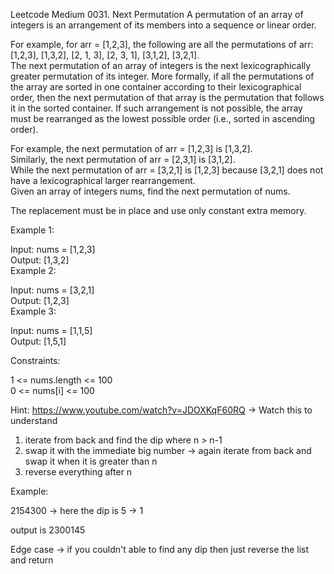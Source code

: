 Leetcode Medium 0031. Next Permutation
A permutation of an array of integers is an arrangement of its members into a sequence or linear order.  

For example, for arr = [1,2,3], the following are all the permutations of arr: [1,2,3], [1,3,2], [2, 1, 3], [2, 3, 1], [3,1,2], [3,2,1].  
The next permutation of an array of integers is the next lexicographically greater permutation of its integer. More formally, if all the permutations of the array are sorted in one container according to their lexicographical order, then the next permutation of that array is the permutation that follows it in the sorted container. If such arrangement is not possible, the array must be rearranged as the lowest possible order (i.e., sorted in ascending order).  

For example, the next permutation of arr = [1,2,3] is [1,3,2].  
Similarly, the next permutation of arr = [2,3,1] is [3,1,2].  
While the next permutation of arr = [3,2,1] is [1,2,3] because [3,2,1] does not have a lexicographical larger rearrangement.  
Given an array of integers nums, find the next permutation of nums.  

The replacement must be in place and use only constant extra memory.  

Example 1:  

Input: nums = [1,2,3]  
Output: [1,3,2]  
Example 2:  

Input: nums = [3,2,1]  
Output: [1,2,3]  
Example 3:  

Input: nums = [1,1,5]  
Output: [1,5,1]  

Constraints:  

1 <= nums.length <= 100  
0 <= nums[i] <= 100  

Hint:  https://www.youtube.com/watch?v=JDOXKqF60RQ -> Watch this to understand  
1. iterate from back and find the dip where n > n-1  
2. swap it with the immediate big number  -> again iterate from back and swap it when it is greater than n
2. reverse everything after n  

Example:  

2154300 -> here the dip is 5 -> 1  

output is 2300145  

Edge case -> if you couldn't able to find any dip then just reverse the list and return  